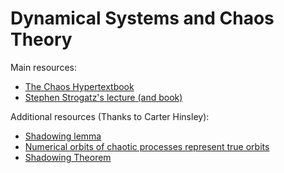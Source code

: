 # Dynamical Systems and Chaos Theory

Main resources:

- [The Chaos Hypertextbook](https://hypertextbook.com/chaos)
- [Stephen Strogatz's lecture (and book)](https://www.youtube.com/playlist?list=PLbN57C5Zdl6j_qJA-pARJnKsmROzPnO9V)

Additional resources (Thanks to Carter Hinsley):

- [Shadowing lemma](http://www.scholarpedia.org/article/Shadowing_lemma_for_flows)
- [Numerical orbits of chaotic processes represent true orbits](https://projecteuclid.org/journals/bulletin-of-the-american-mathematical-society-new-series/volume-19/issue-2/Numerical-orbits-of-chaotic-processes-represent-true-orbits/bams/1183554729.full)
- [Shadowing Theorem](https://mathworld.wolfram.com/ShadowingTheorem.html)
